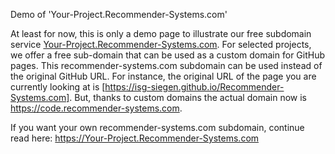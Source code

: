 Demo of 'Your-Project.Recommender-Systems.com'

At least for now, this is only a demo page to illustrate our free subdomain service [Your-Project.Recommender-Systems.com](https://Your-Project.Recommender-Systems.com). For selected projects, we offer a free sub-domain that can be used as a custom domain for GitHub pages. This recommender-systems.com subdomain can be used instead of the original GitHub URL. For instance, the original URL of the page you are currently looking at is [https://isg-siegen.github.io/Recommender-Systems.com]. But, thanks to custom domains the actual domain now is https://code.recommender-systems.com.


If you want your own recommender-systems.com subdomain, continue read here: https://Your-Project.Recommender-Systems.com
